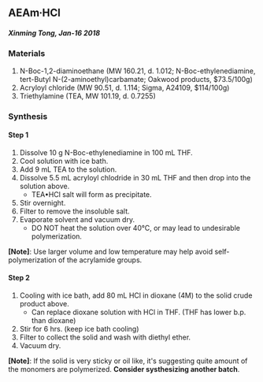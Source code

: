 ## AEAm∙HCl
##### Xinming Tong, Jan-16 2018

### Materials
1. N-Boc-1,2-diaminoethane (MW 160.21, d. 1.012; N-Boc-ethylenediamine, tert-Butyl N-(2-aminoethyl)carbamate; Oakwood products, $73.5/100g)
2. Acryloyl chloride (MW 90.51, d. 1.114; Sigma, A24109, $114/100g)
3. Triethylamine (TEA, MW 101.19, d. 0.7255)

### Synthesis
#### Step 1
1. Dissolve 10 g N-Boc-ethylenediamine in 100 mL THF.
2. Cool solution with ice bath.
3. Add 9 mL TEA to the solution.
4. Dissolve 5.5 mL acryloyl chlodride in 30 mL THF and then drop into the solution above.
    * TEA&bullet;HCl salt will form as precipitate. 
5. Stir overnight.
6. Filter to remove the insoluble salt. 
7. Evaporate solvent and vacuum dry. 
    * DO NOT heat the solution over 40°C, or may lead to undesirable polymerization. 

**[Note]**: Use larger volume and low temperature may help avoid self-polymerization of the acrylamide groups.

#### Step 2
1. Cooling with ice bath, add 80 mL HCl in dioxane (4M) to the solid crude product above.
    * Can replace dioxane solution with HCl in THF. (THF has lower b.p. than dioxane) 
2. Stir for 6 hrs. (keep ice bath cooling)
3. Filter to collect the solid and wash with diethyl ether.
4. Vacuum dry.

**[Note]**: If the solid is very sticky or oil like, it's suggesting quite amount of the monomers are polymerized. **Consider systhesizing another batch**.

